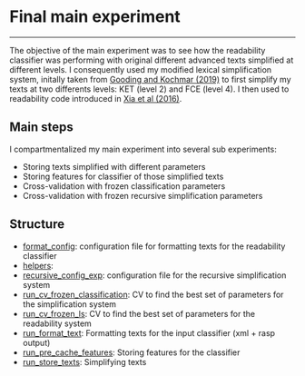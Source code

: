 # Final main experiment

-----------------------

The objective of the main experiment was to see how the readability classifier was performing with original different advanced texts simplified at different levels. I consequently used my modified lexical simplification system, initally taken from [Gooding and Kochmar (2019)](https://www.aclweb.org/anthology/D19-1491.pdf) to first simplify my texts at two differents levels: KET (level 2) and FCE (level 4). I then used to readability code introduced in [Xia et al (2016)](https://www.aclweb.org/anthology/W16-0502.pdf).

## Main steps

I compartmentalized my main experiment into several sub experiments:

* Storing texts simplified with different parameters
* Storing features for classifier of those simplified texts
* Cross-validation with frozen classification parameters
* Cross-validation with frozen recursive simplification parameters

## Structure

* [format_config](./format_config.yaml): configuration file for formatting texts for the readability classifier
* [helpers](./helpers.py):
* [recursive_config_exp](./recursive_config_exp.yaml): configuration file for the recursive simplification system
* [run_cv_frozen_classification](./run_cv_frozen_classification.py): CV to find the best set of parameters for the simplification system
* [run_cv_frozen_ls](./run_cv_frozen_ls.py): CV to find the best set of parameters for the readability system
* [run_format_text](./run_format_text.py): Formatting texts for the input classifier (xml + rasp output)
* [run_pre_cache_features](./run_pre_cache_features.py): Storing features for the classifier
* [run_store_texts](./run_store_texts.py): Simplifying texts

